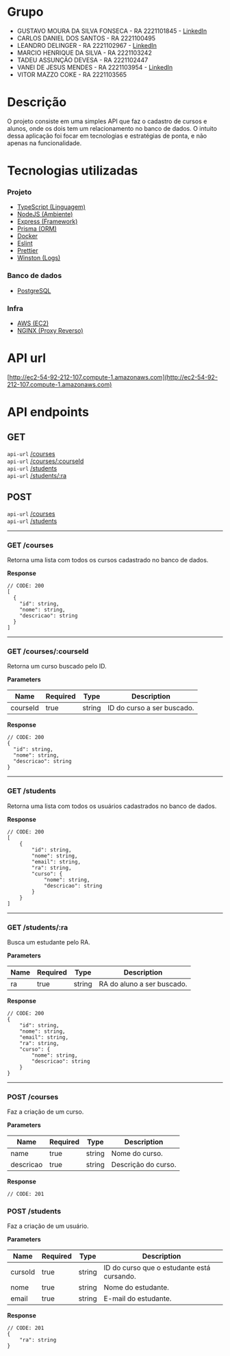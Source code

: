 # Grupo

- GUSTAVO MOURA DA SILVA FONSECA - RA 2221101845 - [LinkedIn](https://www.linkedin.com/in/gustavomoura5555/)
- CARLOS DANIEL DOS SANTOS - RA 2221100495
- LEANDRO DELINGER - RA 2221102967 - [LinkedIn](https://www.linkedin.com/in/leandrodelinger)
- MARCIO HENRIQUE DA SILVA - RA 2221103242
- TADEU ASSUNÇÃO DEVESA - RA 2221102447
- VANEI DE JESUS MENDES - RA 2221103954 - [LinkedIn](https://www.linkedin.com/in/vanei-mendes-353bb71ab/)
- VITOR MAZZO COKE - RA 2221103565

# Descrição

O projeto consiste em uma simples API que faz o cadastro de cursos e alunos, onde os dois tem um
relacionamento no banco de dados. O intuito dessa aplicação foi focar em tecnologias e estratégias de ponta, e não apenas na funcionalidade.

# Tecnologias utilizadas

### Projeto
- [TypeScript (Linguagem)](https://www.typescriptlang.org/)
- [NodeJS (Ambiente)](https://nodejs.org)
- [Express (Framework)](https://expressjs.com/pt-br/)
- [Prisma (ORM)](https://www.prisma.io/)
- [Docker](https://www.docker.com/)
- [Eslint](https://eslint.org/)
- [Prettier](https://prettier.io/)
- [Winston (Logs)](https://github.com/winstonjs/winston)

### Banco de dados
- [PostgreSQL](https://www.postgresql.org/)

### Infra
- [AWS (EC2)](https://aws.amazon.com/pt/ec2/)
- [NGINX (Proxy Reverso)](https://www.nginx.com/)

# API url

[http://ec2-54-92-212-107.compute-1.amazonaws.com](http://ec2-54-92-212-107.compute-1.amazonaws.com)

# API endpoints

## GET
`api-url` [/courses](http://ec2-54-92-212-107.compute-1.amazonaws.com/courses) <br/>
`api-url` [/courses/:courseId](http://ec2-54-92-212-107.compute-1.amazonaws.com/courses/:courseId) <br/>
`api-url` [/students](http://ec2-54-92-212-107.compute-1.amazonaws.com/students) <br/>
`api-url` [/students/:ra](http://ec2-54-92-212-107.compute-1.amazonaws.com/students/:ra) <br/>

## POST
`api-url` [/courses](http://ec2-54-92-212-107.compute-1.amazonaws.com/courses) <br/>
`api-url` [/students](http://ec2-54-92-212-107.compute-1.amazonaws.com/students) <br/>
___

### GET /courses
Retorna uma lista com todos os cursos cadastrado no banco de dados.

**Response**

```
// CODE: 200
[
  {
    "id": string,
    "nome": string,
    "descricao": string
  }
]
```
___

### GET /courses/:courseId
Retorna um curso buscado pelo ID.

**Parameters**

| Name     | Required | Type   | Description                |
|----------|----------|--------|----------------------------|
| courseId | true     | string | ID do curso a ser buscado. |

**Response**

```
// CODE: 200
{
  "id": string,
  "nome": string,
  "descricao": string
}
```
___

### GET /students
Retorna uma lista com todos os usuários cadastrados no banco de dados.

**Response**

```
// CODE: 200
[
	{
		"id": string,
		"nome": string,
		"email": string,
		"ra": string,
		"curso": {
			"nome": string,
			"descricao": string
		}
	}
]
```
___

### GET /students/:ra
Busca um estudante pelo RA.

**Parameters**

| Name     | Required | Type   | Description                |
|----------|----------|--------|----------------------------|
| ra | true     | string | RA do aluno a ser buscado. |

**Response**

```
// CODE: 200
{
	"id": string,
	"nome": string,
	"email": string,
	"ra": string,
	"curso": {
		"nome": string,
		"descricao": string
	}
}
```
___

### POST /courses
Faz a criação de um curso.

**Parameters**

| Name      | Required | Type   | Description         |
|-----------|----------|--------|---------------------|
| name      | true     | string | Nome do curso.      |
| descricao | true     | string | Descrição do curso. |

**Response**

```
// CODE: 201
```

### POST /students
Faz a criação de um usuário.

**Parameters**

| Name    | Required | Type   | Description                                |
|---------|----------|--------|--------------------------------------------|
| cursoId | true     | string | ID do curso que o estudante está cursando. |
| nome    | true     | string | Nome do estudante.                         |
| email   | true     | string | E-mail do estudante.                       |

**Response**

```
// CODE: 201
{
	"ra": string
}
```
